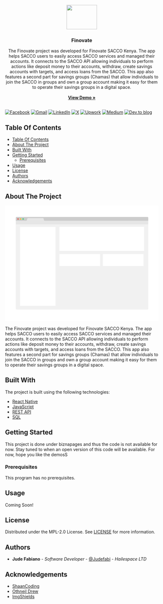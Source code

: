 <p align="center">
  <a href="https://github.com/ShaanCoding/ReadME-Generator">
    <!-- <img src="images/logo.png" alt="Logo" width="80" height="80"> -->
    <img src="https://media.giphy.com/media/v1.Y2lkPTc5MGI3NjExZDQwc2RnMnN3ZjhrNDB3MG9heHVidmh2bDV0M2xzOW01ZXN2MzNyaCZlcD12MV9naWZzX3NlYXJjaCZjdD1n/WoWm8YzFQJg5i/giphy.gif" width="100" height="80"/>
  </a>

  <h3 align="center">Finovate</h3>

  <p align="center">
    The Finovate project was developed for Finovate SACCO Kenya. The app helps SACCO users to easily access SACCO services and managed their accounts. It connects to the SACCO API allowing individuals to perform actions like deposit money to their accounts, withdraw, create savings accounts with targets, and access loans from the SACCO. This app also features a second part for savings groups (Chamas) that allow individuals to join the SACCO in groups and own a group account making it easy for them to operate their savings groups in a digital space.
    <br/>
    <br/>
    <a href="https://github.com/Judefabi/finovate_public/edit"><strong>View Demo »</strong></a>
    <br/>
    <br/>
    <!-- <a href="https://github.com/Judefabi/finovate_public/edit">Explore the docs</a>
    .
    <a href="https://github.com/Judefabi/finovate_public/edit/issues">Report Bug</a>
    .
    <a href="https://github.com/Judefabi/finovate_public/edit/issues">Request Feature</a> -->
  </p>
</p>

[![Facebook](https://img.shields.io/badge/Facebook-%231877F2.svg?style=for-the-badge&logo=Facebook&logoColor=white)](https://web.facebook.com/jude.fabiano) [![Gmail](https://img.shields.io/badge/Gmail-D14836?style=for-the-badge&logo=gmail&logoColor=white)](https://mail.to:judefabiano99@gmail.com/) [![LinkedIn](https://img.shields.io/badge/linkedin-%230077B5.svg?style=for-the-badge&logo=linkedin&logoColor=white)](https://www.linkedin.com/in/jude-fabiano-2a7786167/) [![X](https://img.shields.io/badge/X-%23000000.svg?style=for-the-badge&logo=X&logoColor=white)](https://twitter.com/I_JFabiano) [![Upwork](https://img.shields.io/badge/UpWork-6FDA44?style=for-the-badge&logo=Upwork&logoColor=white)](https://www.upwork.com/freelancers/~01b19999d6770ed1f1) [![Medium](https://img.shields.io/badge/Medium-12100E?style=for-the-badge&logo=medium&logoColor=white)](https://medium.com/@judefabiano99) [![Dev.to blog](https://img.shields.io/badge/dev.to-0A0A0A?style=for-the-badge&logo=dev.to&logoColor=white)](https://dev.to/judefabi)

## Table Of Contents

- [Table Of Contents](#table-of-contents)
- [About The Project](#about-the-project)
- [Built With](#built-with)
- [Getting Started](#getting-started)
  - [Prerequisites](#prerequisites)
  <!-- - [Installation](#installation) -->
- [Usage](#usage)
  <!-- - [Roadmap](#roadmap) -->
  <!-- - [Contributing](#contributing) -->
    <!-- - [Creating A Pull Request](#creating-a-pull-request) -->
- [License](#license)
- [Authors](#authors)
- [Acknowledgements](#acknowledgements)

## About The Project

![Screen Shot](images/screenshot.png)

The Finovate project was developed for Finovate SACCO Kenya. The app helps SACCO users to easily access SACCO services and managed their accounts. It connects to the SACCO API allowing individuals to perform actions like deposit money to their accounts, withdraw, create savings accounts with targets, and access loans from the SACCO. This app also features a second part for savings groups (Chamas) that allow individuals to join the SACCO in groups and own a group account making it easy for them to operate their savings groups in a digital space.

## Built With

The project is built using the following technologies:

- [React Native](https://reactnative.dev/)
- [JavaScript](https://www.javascript.com/)
- [REST API](https://restfulapi.net/)
- [SQL](https://www.w3schools.com/sql/)

## Getting Started

This project is done under biznapages and thus the code is not available for now. Stay tuned to when an open version of this code will be available. For now, hope you like the demosS

### Prerequisites

This program has no prerequisites.

<!-- ### Installation

1. Clone the repo

```sh
git clone https://github.com/Judefabi/finovate_public/edit.git
```

2. Open The project in your preferred code editor.

3. Run the following command to install dependencies:

```sh
npm install
```

4. Start the development server:

```sh
npm start
``` -->

## Usage

Coming Soon!

<!-- ## Roadmap

See the [open issues](https://github.com/Judefabi/finovate_public/edit/issues) for a list of proposed features (and known issues).

## Contributing

Contributions are what make the open-source community such an amazing place to be learn, inspire, and create. Any contributions you make are **greatly appreciated**.

- If you have suggestions for adding or removing projects, feel free to [open an issue](https://github.com/Judefabi/finovate_public/edit/issues/new) to discuss it, or directly create a pull request after you edit the _README.md_ file with necessary changes.
- Please make sure you check your spelling and grammar.
- Create an individual PR for each suggestion.
- Please also read through the [Code Of Conduct](https://github.com/Judefabi/finovate_public/edit/blob/main/CODE_OF_CONDUCT.md) before posting your first idea as well.

### Creating A Pull Request

1. Fork the Project
2. Create your Feature Branch (`git checkout -b feature/AmazingFeature`)
3. Commit your Changes (`git commit -m 'Add some AmazingFeature'`)
4. Push to the Branch (`git push origin feature/AmazingFeature`)
5. Open a Pull Request -->

## License

Distributed under the MPL-2.0 License. See [LICENSE](https://github.com/Judefabi/finovate_public/edit/blob/main/LICENSE.md) for more information.

## Authors

- **Jude Fabiano** - _Software Developer_ - [@Judefabi](https://github.com/judefabi/) - _Hailespace LTD_

## Acknowledgements

- [ShaanCoding](https://github.com/ShaanCoding/)
- [Othneil Drew](https://github.com/othneildrew/Best-README-Template)
- [ImgShields](https://shields.io/)

```

```
